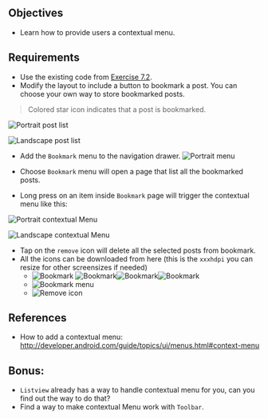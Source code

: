 ## Objectives
* Learn how to provide users a contextual menu.

## Requirements
* Use the existing code from [Exercise 7.2](Exercise_7_2_Navigation_Drawer.md).
* Modify the layout to include a button to bookmark a post. You can choose your own way to store bookmarked posts.
> Colored star icon indicates that a post is bookmarked.

![Portrait post list](images/ex7/ex73/post_list_portrait.png)

![Landscape post list](images/ex7/ex73/post_list_land.png)

* Add the `Bookmark` menu to the navigation drawer.
![Portrait menu](images/ex7/ex73/bookmark_menu.png)

* Choose `Bookmark` menu will open a page that list all the bookmarked posts.
* Long press on an item inside `Bookmark` page will trigger the contextual menu like this:

![Portrait contextual Menu](images/ex7/ex73/selected_portrait.png)

![Landscape contextual Menu](images/ex7/ex73/selected_land.png)

* Tap on the `remove` icon will delete all the selected posts from bookmark.
* All the icons can be downloaded from here (this is the `xxxhdpi` you can resize for other screensizes if needed)
    + ![Bookmark](images/ex7/ex73/icons/por/ic_bookmark_star_unselected.png) ![Bookmark](images/ex7/ex73/icons/por/ic_bookmark_star_selected.png)![Bookmark](images/ex7/ex73/icons/land/ic_bookmark_star_unselected.png)![Bookmark](images/ex7/ex73/icons/land/ic_bookmark_star_selected.png)
    + ![Bookmark menu](images/ex7/ex73/icons/por/ic_folder_special.png)
    + ![Remove icon](images/ex7/ex73/icons/por/ic_remove_circle_24dp.png)

## References
* How to add a contextual menu: http://developer.android.com/guide/topics/ui/menus.html#context-menu

## Bonus:
* `Listview` already has a way to handle contextual menu for you, can you find out the way to do that?
* Find a way to make contextual Menu work with `Toolbar`.
